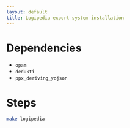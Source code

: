 ```yaml
---
layout: default
title: Logipedia export system installation
---
```

# Dependencies
- `opam`
- `dedukti`
- `ppx_deriving_yojson`

# Steps
```sh
make logipedia
```
